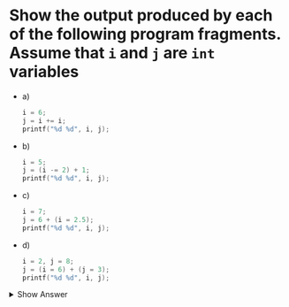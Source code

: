 # Show the output produced by each of the following program fragments. Assume that `i` and `j` are `int` variables

- a)

    ```c
    i = 6;
    j = i += i;
    printf("%d %d", i, j);
    ```

- b)

    ```c
    i = 5;
    j = (i -= 2) + 1;
    printf("%d %d", i, j);
    ```

- c)

    ```c
    i = 7;
    j = 6 + (i = 2.5);
    printf("%d %d", i, j);
    ```

- d)

    ```c
    i = 2, j = 8;
    j = (i = 6) + (j = 3);
    printf("%d %d", i, j);
    ```

<details>
<summary>Show Answer</summary>

- a) `12 12`
- b) `3 4`
- c) `2 8`
- d) `6 9`

</details>
